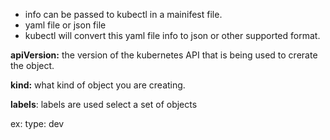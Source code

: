 


- info can be passed to kubectl in a mainifest file.
- yaml file or json file
- kubectl will convert this yaml file info to json or other supported format.


**apiVersion:** the version of the kubernetes API that is being used to crerate the object.

**kind:** what kind of object you are creating.


**labels**: labels are used select a set of objects

ex: type: dev